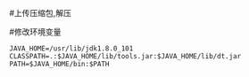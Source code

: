 #上传压缩包,解压

#修改环境变量

```
JAVA_HOME=/usr/lib/jdk1.8.0_101
CLASSPATH=.:$JAVA_HOME/lib/tools.jar:$JAVA_HOME/lib/dt.jar 
PATH=$JAVA_HOME/bin:$PATH
```